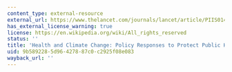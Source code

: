 ```yaml
---
content_type: external-resource
external_url: https://www.thelancet.com/journals/lancet/article/PIIS0140-6736%2815%2960854-6/fulltext
has_external_license_warning: true
license: https://en.wikipedia.org/wiki/All_rights_reserved
status: ''
title: 'Health and Climate Change: Policy Responses to Protect Public Health'
uid: 9b589228-5d96-4278-87c0-c2925f08e083
wayback_url: ''
---
```

